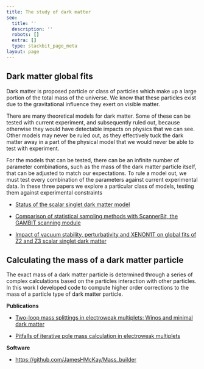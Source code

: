 ```yaml
---
title: The study of dark matter
seo:
  title: ''
  description: ''
  robots: []
  extra: []
  type: stackbit_page_meta
layout: page
---
```

## Dark matter global fits

Dark matter is proposed particle or class of particles which make up a large portion of the total mass of the universe. We know that these particles exist due to the gravitational influence they exert on visible matter.

There are many theoretical models for dark matter. Some of these can be tested with current experiment, and subsequently ruled out, because otherwise they would have detectable impacts on physics that we can see. Other models may never be ruled out, as they effectively tuck the dark matter away in a part of the physical model that we would never be able to test with experiment.

For the models that can be tested, there can be an infinite number of parameter combinations, such as the mass of the dark matter particle itself, that can be adjusted to match our expectations. To rule a model out, we must test every combination of the parameters against current experimental data. In these three papers we explore a particular class of models, testing them against experimental constraints

*   [Status of the scalar singlet dark matter model](https://link.springer.com/article/10.1140%2Fepjc%2Fs10052-017-5113-1)

*   [Comparison of statistical sampling methods with ScannerBit, the GAMBIT scanning module](https://link.springer.com/article/10.1140/epjc/s10052-017-5274-y)

*   [Impact of vacuum stability, perturbativity and XENON1T on global fits of Z2 and Z3 scalar singlet dark matter](https://link.springer.com/article/10.1140%2Fepjc%2Fs10052-018-6314-y)

## Calculating the mass of a dark matter particle

The exact mass of a dark matter particle is determined through a series of complex calculations based on the particles interaction with other particles. In this work I developed code to compute higher order corrections to the mass of a particle type of dark matter particle.

**Publications**

*   [Two-loop mass splittings in electroweak multiplets: Winos and minimal dark matter](https://journals.aps.org/prd/abstract/10.1103/PhysRevD.97.055049)

*   [Pitfalls of iterative pole mass calculation in electroweak multiplets](https://link.springer.com/article/10.1140%2Fepjp%2Fi2018-12250-4)[](https://link.springer.com/article/10.1140%2Fepjp%2Fi2018-12250-4)

**Software**

*   <https://github.com/JamesHMcKay/Mass_builder>
